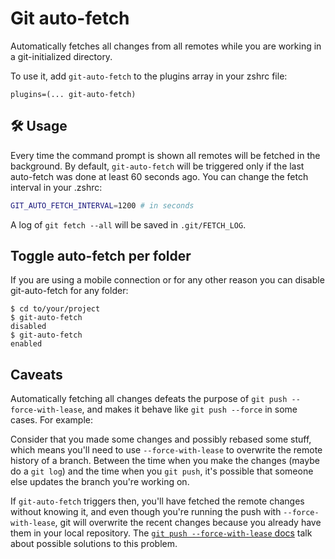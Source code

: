 # Git auto-fetch

Automatically fetches all changes from all remotes while you are working in a
git-initialized directory.

To use it, add `git-auto-fetch` to the plugins array in your zshrc file:

```shell
plugins=(... git-auto-fetch)
```

## 🛠️ Usage

Every time the command prompt is shown all remotes will be fetched in the
background. By default, `git-auto-fetch` will be triggered only if the last
auto-fetch was done at least 60 seconds ago. You can change the fetch interval
in your .zshrc:

```sh
GIT_AUTO_FETCH_INTERVAL=1200 # in seconds
```

A log of `git fetch --all` will be saved in `.git/FETCH_LOG`.

## Toggle auto-fetch per folder

If you are using a mobile connection or for any other reason you can disable
git-auto-fetch for any folder:

```shell
$ cd to/your/project
$ git-auto-fetch
disabled
$ git-auto-fetch
enabled
```

## Caveats

Automatically fetching all changes defeats the purpose of
`git push --force-with-lease`, and makes it behave like `git push --force` in
some cases. For example:

Consider that you made some changes and possibly rebased some stuff, which means
you'll need to use `--force-with-lease` to overwrite the remote history of a
branch. Between the time when you make the changes (maybe do a `git log`) and
the time when you `git push`, it's possible that someone else updates the branch
you're working on.

If `git-auto-fetch` triggers then, you'll have fetched the remote changes
without knowing it, and even though you're running the push with
`--force-with-lease`, git will overwrite the recent changes because you already
have them in your local repository. The
[`git push --force-with-lease` docs](https://git-scm.com/docs/git-push) talk
about possible solutions to this problem.
